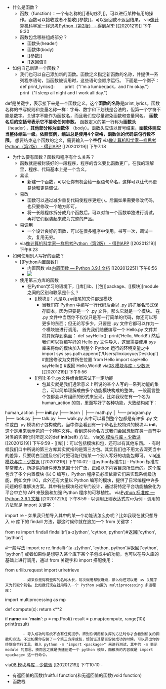 - 什么是函数？
    - 函数（function）：一个有名称的[[语句序列]]，可以进行某种有用的操作。函数可以接收或者不接收[[参数]]，可以返回或不返回结果。
via[像计算机科学家一样思考Python（第2版） - 得到APP](https://www.dedao.cn/reader?id=bBVDEXGGLn7eB51b8NjVRqDoQJPMk3aXaJWadYrXmAxE4Ov92lgzK6ZypxLqdQjp)
[[20201219]] 下午9:30
    - 函数包含哪些组成部分？
        - 函数头(header)
        - 函数体(body)
        - [[参数]]
        - [[返回值]]
- 如何自己新建一个函数？
    - 我们也可以自己添加新的函数。函数定义指定新函数的名称，并提供一系列程序语句，当函数被调用时，这些语句会顺序运行。
下面是一个例子：
def print_lyrics():　　 
    print（"I'm a lumberjack，and I'm okay."）　　 
    print（"I sleep all night and I work all day."）

def是关键字，表示接下来是一个函数定义。这个**函数的名称**是print_lyrics。函数名称的书写规则和变量名称一样：字母、数字和下划线是合法的，但第一个字符不能是数字。关键字不能作为函数名，而且我们应尽量避免函数和变量同名。
**函数名后的空括号表示它不接收任何参数。**
函数定义的第一行称为**函数头**
（header），**其他部分称为函数体**
（body）。函数头应该以冒号结束，**函数体则应当整体缩进一级。依照惯例，缩进总是使用4个空格，函数体的代码语句行数不限。**
想要结束这个函数的定义，需要输入一个**空行**
via[像计算机科学家一样思考Python（第2版） - 得到APP](https://www.dedao.cn/reader?id=bBVDEXGGLn7eB51b8NjVRqDoQJPMk3aXaJWadYrXmAxE4Ov92lgzK6ZypxLqdQjp)
[[20201219]] 下午7:18
- 为什么要有函数？函数和程序有什么关系？
    - 函数就是被封装好的一段程序，程序的含义要比函数更广。在我的理解里，程序、代码基本上是一个含义。
    - 易读
        -  新建一个函数，可以让你有机会给一组语句命名，这样可以让代码更易读和更易调试。
    - 易改
        - 函数可以通过减少重复代码使程序更短小。后面如果需要修改代码，也只要修改一个地方即可。
        - 将一长段程序拆分成几个函数后，可以对每一个函数单独进行调试，再将它们组装起来成为完整的产品。
    - 易调用
        - 一个设计良好的函数，可以在很多程序中使用。书写一次，调试一次，复用无穷。
    - via[像计算机科学家一样思考Python（第2版） - 得到APP](https://www.dedao.cn/reader?id=bBVDEXGGLn7eB51b8NjVRqDoQJPMk3aXaJWadYrXmAxE4Ov92lgzK6ZypxLqdQjp)
[[20201219]] 下午9:23
- 如何使用别人写好的函数？
    - [[Python内置函数]]
        - 内置函数
via[内置函数 — Python 3.9.1 文档](https://docs.python.org/zh-cn/3/library/functions.html)
[[20201225]] 下午8:56
        - ![](https://firebasestorage.googleapis.com/v0/b/firescript-577a2.appspot.com/o/imgs%2Fapp%2Fxinyiheng%2Flw4NVOn7pL.png?alt=media&token=9681d6a2-a5e8-4269-8fbb-7cae6945a786)
    - 使用第三方库的函数
        - 在Python学习的语境下，[[库]]lib、[[包]]package、[[模块]]module之间的区别和联系是什么？
            - [[模块]]：凡是以.py结尾的文件都是模块
                - 当我们在 Python 中编写一行代码后会以 .py 的扩展名形式保存脚本，因为只要是一个 .py 文件，那么它就是一个模块。
在 .py 文件中当然你不仅仅只是写一行简单的代码，你还可以写更多的东西；但无论写多少，只要是 .py 文件它都可以作为一个模块被进行调用。
首先我们随便编写一个 Hello.py 文件并将其保存到桌面：
def sayHello():
    print('Hello, World!')
然后我们可以将编写好的 Hello.py 文件导入，这里需要使用 sys 库来将你的模块加入到整个 Python 运行的环境变量之中
import sys
sys.path.append('/Users/linxiaoyue/Desktop') #直接修改为文件所在位置
from Hello import sayHello
sayHello() #返回 Hello,World!
via[08 模块与库 - 少数派](https://sspai.com/post/62662)
[[20201219]] 下午9:56
            - [[包]]:多个.py文件组合起来试下一定功能
                - 包其实就是我们通常意义上所说的某个人写的一系列功能的集合，可以简单理解成由多个功能模块构成的整体。
一般而言整个包都会以有组织的形式来呈现，比如我现在有一个名为 human_action 的包，里面写好了各种功能，大致结构如下：

human_action
├── __init__.py
├── learn
│   ├── math.py
│   └── program.py
├── look.py
├── talk.py
└── walk.py
从中可以看到整个包都是有许多 .py 文件或由 .py 模块和子包构成的。当中你会看到有一个命名比较特殊的模块叫 __init__，这个是用来表示包的一个特殊文件。看到这种命名方式我们会回想起在类一章节中对类的实例化时所定义的def __init__(self) 方法。
via[08 模块与库 - 少数派](https://sspai.com/post/62662)
[[20201219]] 下午9:59
            - [[库]]：可以包括模块和包，还可以有其他东西。
                - 有时候我们口中所说的第三方库其实就指的是第三方包。其实我们也不用太去深究当中的差异，只要明白当提及它们时更可能代指某一个别人写好的功能包即可。
via[08 模块与库 - 少数派](https://sspai.com/post/62662)
[[20201219]] 下午10:02
            - [[python标准库]]
                - Python 标准库非常庞大，所提供的组件涉及范围十分广泛，正如以下内容目录所显示的。这个库包含了多个内置模块 (以 C 编写)，Python 程序员必须依靠它们来实现系统级功能，例如文件 I/O，此外还有大量以 Python 编写的模块，提供了日常编程中许多问题的标准解决方案。其中有些模块经过专门设计，通过将特定平台功能抽象化为平台中立的 API 来鼓励和加强 Python 程序的可移植性。
via[Python 标准库 — Python 3.9.1 文档](https://docs.python.org/zh-cn/3/library/index.html)
[[20201225]] 下午8:59
        - 以调用正则表达式库re为例
            - 调用的方法就是 import 关键字：

import re
            - 如果我只想导入其中的某一个功能该怎么办呢？比如我现在就只想导入 re 库下的 findall 方法，那这时候你就在追加一个 from 关键字：

from re import findall
findall(r'[a-z]ython', 'cython, python')#返回['cython', 'python']

#一般写法
import re
re.findall(r'[a-z]ython', 'cython, python')#返回['cython', 'python']
或者如果你是想导入某个库下某个子包或中的功能，也可以在导入库的基础上进行调用，通过 from 关键字和 import 搭配使用：

from urllib.request import urlretrieve

            - 如果你觉得有些库的名称太长，每次调用都很麻烦，那么你还可以用 as 关键字来为其取个别名。比如我们现在就用导入一个 Python 内置的 multiprocessing 多进程库：

import multiprocessing as mp

def compute(x):
    return x**2

if __name__ == '__main__':
    p = mp.Pool()
    result = p.map(compute, range(10))
    print(result)

            - 导入成功时系统不会有任何提示，直到你调用相关库的方法时你才会看到相关的函数和方法。不过如果你安装了一个第三方库或包，想验证其是否安装成功的时候，可以调出你的终端命令行工具，输入 python -m "import <package>" 来进行测试，其中的 -m 表示 module 的意思，换而言之就是快速创建一个 python 模块，而模块的内容就是 import <package> 这一行命令。
via[08 模块与库 - 少数派](https://sspai.com/post/62662)
[[20201219]] 下午10:10
            - 
- 有返回值的函数(fruitful function)和无返回值的函数(void function)
- 函数栈
